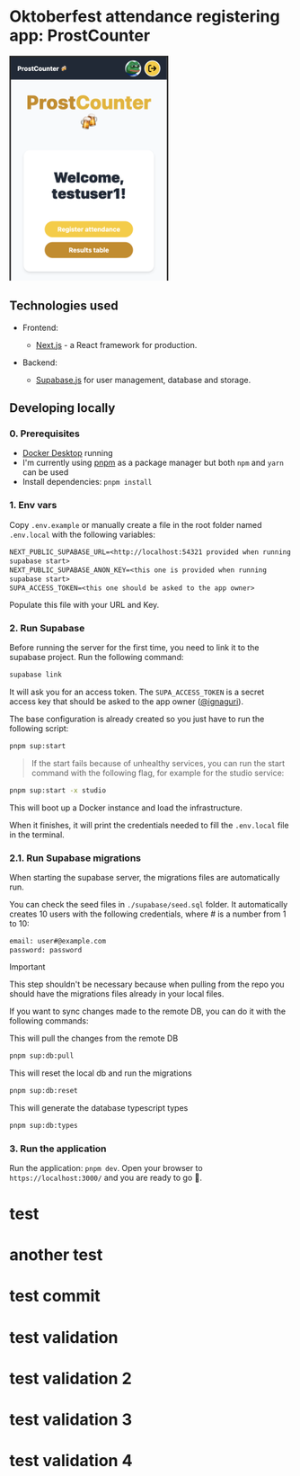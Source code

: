 # Oktoberfest attendance registering app: ProstCounter

<picture>
 <source media="(prefers-color-scheme: dark)" srcset="./docs/home-page-screenshot.png">
 <source media="(prefers-color-scheme: light)" srcset="./docs/home-page-screenshot.png">
 <img
    alt="Screenshot of the home page of the app"
    src="./docs/home-page-screenshot.png"
    height="400"
 >
</picture>

## Technologies used

- Frontend:

  - [Next.js](https://github.com/vercel/next.js) - a React framework for production.

- Backend:

  - [Supabase.js](https://supabase.com/) for user management, database and storage.

## Developing locally

### 0. Prerequisites

- [Docker Desktop](https://www.docker.com/products/docker-desktop/) running
- I'm currently using [pnpm](https://pnpm.io/) as a package manager but both `npm` and `yarn` can be used
- Install dependencies: `pnpm install`

### 1. Env vars

Copy `.env.example` or manually create a file in the root folder named `.env.local` with the following variables:

```
NEXT_PUBLIC_SUPABASE_URL=<http://localhost:54321 provided when running supabase start>
NEXT_PUBLIC_SUPABASE_ANON_KEY=<this one is provided when running supabase start>
SUPA_ACCESS_TOKEN=<this one should be asked to the app owner>
```

Populate this file with your URL and Key.

### 2. Run Supabase

Before running the server for the first time, you need to link it to the supabase project. Run the following command:

```bash
supabase link
```

It will ask you for an access token. The `SUPA_ACCESS_TOKEN` is a secret access key that should be asked to the app owner ([@ignaguri](https://github.com/ignaguri)).

The base configuration is already created so you just have to run the following script:

```bash
pnpm sup:start
```

> If the start fails because of unhealthy services, you can run the start command with the following flag, for example for the studio service:

```bash
pnpm sup:start -x studio
```

This will boot up a Docker instance and load the infrastructure.

When it finishes, it will print the credentials needed to fill the `.env.local` file in the terminal.

### 2.1. Run Supabase migrations

When starting the supabase server, the migrations files are automatically run.

You can check the seed files in `./supabase/seed.sql` folder. It automatically creates 10 users with the following credentials, where # is a number from 1 to 10:

```
email: user#@example.com
password: password
```

> [!IMPORTANT]
> This step shouldn't be necessary because when pulling from the repo you should have the migrations files already in your local files.

If you want to sync changes made to the remote DB, you can do it with the following commands:

This will pull the changes from the remote DB

```bash
pnpm sup:db:pull
```

This will reset the local db and run the migrations

```bash
pnpm sup:db:reset
```

This will generate the database typescript types

```bash
pnpm sup:db:types
```

### 3. Run the application

Run the application: `pnpm dev`. Open your browser to `https://localhost:3000/` and you are ready to go 🚀.
# test
# another test
# test commit
# test validation
# test validation 2
# test validation 3
# test validation 4
